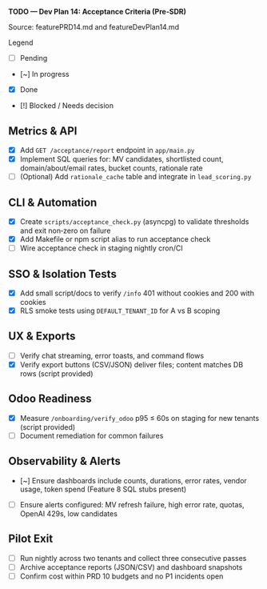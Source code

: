 **TODO — Dev Plan 14: Acceptance Criteria (Pre‑SDR)**

Source: featurePRD14.md and featureDevPlan14.md

Legend
- [ ] Pending
- [~] In progress
- [x] Done
- [!] Blocked / Needs decision

## Metrics & API
- [x] Add `GET /acceptance/report` endpoint in `app/main.py`
- [x] Implement SQL queries for: MV candidates, shortlisted count, domain/about/email rates, bucket counts, rationale rate
- [ ] (Optional) Add `rationale_cache` table and integrate in `lead_scoring.py`

## CLI & Automation
- [x] Create `scripts/acceptance_check.py` (asyncpg) to validate thresholds and exit non‑zero on failure
- [x] Add Makefile or npm script alias to run acceptance check
- [ ] Wire acceptance check in staging nightly cron/CI

## SSO & Isolation Tests
- [x] Add small script/docs to verify `/info` 401 without cookies and 200 with cookies
- [x] RLS smoke tests using `DEFAULT_TENANT_ID` for A vs B scoping

## UX & Exports
- [ ] Verify chat streaming, error toasts, and command flows
- [x] Verify export buttons (CSV/JSON) deliver files; content matches DB rows (script provided)

## Odoo Readiness
- [x] Measure `/onboarding/verify_odoo` p95 ≤ 60s on staging for new tenants (script provided)
- [ ] Document remediation for common failures

## Observability & Alerts
- [~] Ensure dashboards include counts, durations, error rates, vendor usage, token spend (Feature 8 SQL stubs present)
- [ ] Ensure alerts configured: MV refresh failure, high error rate, quotas, OpenAI 429s, low candidates

## Pilot Exit
- [ ] Run nightly across two tenants and collect three consecutive passes
- [ ] Archive acceptance reports (JSON/CSV) and dashboard snapshots
- [ ] Confirm cost within PRD 10 budgets and no P1 incidents open
